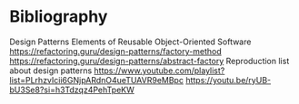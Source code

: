 # Bibliography

Design Patterns Elements of Reusable Object-Oriented Software
https://refactoring.guru/design-patterns/factory-method
https://refactoring.guru/design-patterns/abstract-factory
Reproduction list about design patterns
https://www.youtube.com/playlist?list=PLrhzvIcii6GNjpARdnO4ueTUAVR9eMBpc
https://youtu.be/ryUB-bU3Se8?si=h3Tdzqz4PehTpeKW
